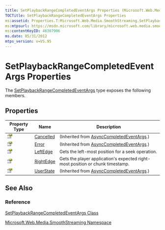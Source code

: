 ```yaml
---
title: SetPlaybackRangeCompletedEventArgs Properties (Microsoft.Web.Media.SmoothStreaming)
TOCTitle: SetPlaybackRangeCompletedEventArgs Properties
ms:assetid: Properties.T:Microsoft.Web.Media.SmoothStreaming.SetPlaybackRangeCompletedEventArgs
ms:mtpsurl: https://msdn.microsoft.com/library/microsoft.web.media.smoothstreaming.setplaybackrangecompletedeventargs_properties(v=VS.95)
ms:contentKeyID: 46307906
ms.date: 05/31/2012
mtps_version: v=VS.95
---
```


# SetPlaybackRangeCompletedEventArgs Properties

The [SetPlaybackRangeCompletedEventArgs](setplaybackrangecompletedeventargs-class-microsoft-web-media-smoothstreaming.md) type exposes the following members.

## Properties

|Property Type|Name|Description|
|--- |--- |--- |
|![Public property](images/Ff728140.pubproperty(en-us,VS.90).gif "Public property")|[Cancelled](https://msdn.microsoft.com/library/hhb0kte8(v=vs.95))|(Inherited from [AsyncCompletedEventArgs](https://msdn.microsoft.com/library/2tde67e9(v=vs.95)).)|
|![Public property](images/Ff728140.pubproperty(en-us,VS.90).gif "Public property")|[Error](https://msdn.microsoft.com/library/zye0z486(v=vs.95))|(Inherited from [AsyncCompletedEventArgs](https://msdn.microsoft.com/library/2tde67e9(v=vs.95)).)|
|![Public property](images/Ff728140.pubproperty(en-us,VS.90).gif "Public property")|[LeftEdge](setplaybackrangecompletedeventargs-leftedge-property-microsoft-web-media-smoothstreaming.md)|Gets the left-most position for a seek operation.|
|![Public property](images/Ff728140.pubproperty(en-us,VS.90).gif "Public property")|[RightEdge](setplaybackrangecompletedeventargs-rightedge-property-microsoft-web-media-smoothstreaming.md)|Gets the player application's expected right-most position or chunk timestamp.|
|![Public property](images/Ff728140.pubproperty(en-us,VS.90).gif "Public property")|[UserState](https://msdn.microsoft.com/library/9b3wa0x3(v=vs.95))|(Inherited from [AsyncCompletedEventArgs](https://msdn.microsoft.com/library/2tde67e9(v=vs.95)).)|

## See Also

### Reference

[SetPlaybackRangeCompletedEventArgs Class](setplaybackrangecompletedeventargs-class-microsoft-web-media-smoothstreaming.md)

[Microsoft.Web.Media.SmoothStreaming Namespace](microsoft-web-media-smoothstreaming-namespace_1.md)
